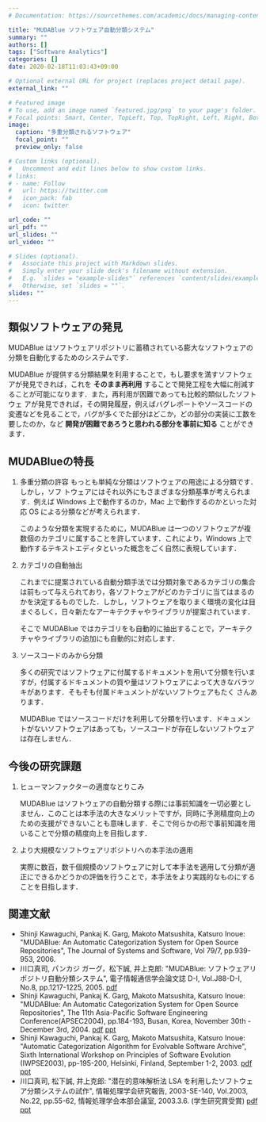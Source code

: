 ```yaml
---
# Documentation: https://sourcethemes.com/academic/docs/managing-content/

title: "MUDABlue ソフトウェア自動分類システム"
summary: ""
authors: []
tags: ["Software Analytics"]
categories: []
date: 2020-02-18T11:03:43+09:00

# Optional external URL for project (replaces project detail page).
external_link: ""

# Featured image
# To use, add an image named `featured.jpg/png` to your page's folder.
# Focal points: Smart, Center, TopLeft, Top, TopRight, Left, Right, BottomLeft, Bottom, BottomRight.
image:
  caption: "多重分類されるソフトウェア"
  focal_point: ""
  preview_only: false

# Custom links (optional).
#   Uncomment and edit lines below to show custom links.
# links:
# - name: Follow
#   url: https://twitter.com
#   icon_pack: fab
#   icon: twitter

url_code: ""
url_pdf: ""
url_slides: ""
url_video: ""

# Slides (optional).
#   Associate this project with Markdown slides.
#   Simply enter your slide deck's filename without extension.
#   E.g. `slides = "example-slides"` references `content/slides/example-slides.md`.
#   Otherwise, set `slides = ""`.
slides: ""
---
```


## 類似ソフトウェアの発見
MUDABlue はソフトウェアリポジトリに蓄積されている膨大なソフトウェアの分類を自動化するためのシステムです．

MUDABlue が提供する分類結果を利用することで，もし要求を満すソフトウェアが発見できれば，これを **そのまま再利用** することで開発工程を大幅に削減することが可能になります．また，再利用が困難であっても比較的類似したソフトウェ アが発見できれば，その開発履歴，例えばバグレポートやソースコードの変遷などを見ることで，バグが多くでた部分はどこか，どの部分の実装に工数を要したのか，など **開発が困難であろうと思われる部分を事前に知る** ことができます．

## MUDABlueの特長
1. 多重分類の許容
    もっとも単純な分類はソフトウェアの用途による分類です．しかし，ソフ トウェアにはそれ以外にもさまざまな分類基準が考えられます．例えば Windows 上で動作するのか，Mac 上で動作するのかといった対応 OS による分類などが考えられます．

    このような分類を実現するために，MUDABlue は一つのソフトウェアが複 数個のカテゴリに属することを許しています．これにより，Windows 上で動作するテキストエディタといった概念をごく自然に表現しています．

2. カテゴリの自動抽出

    これまでに提案されている自動分類手法では分類対象であるカテゴリの集合は前もって与えられており，各ソフトウェアがどのカテゴリに当てはまるのかを決定するものでした．しかし，ソフトウェアを取りまく環境の変化は目まぐるしく，日々新たなアーキテクチャやライブラリが提案されています．

    そこで MUDABlue ではカテゴリをも自動的に抽出することで，アーキテクチャやライブラリの追加にも自動的に対応します．

3. ソースコードのみから分類

    多くの研究ではソフトウェアに付属するドキュメントを用いて分類を行いますが，付属するドキュメントの質や量はソフトウェアによって大きなバラツキがあります．そもそも付属ドキュメントがないソフトウェアもたく さんあります．

    MUDABlue ではソースコードだけを利用して分類を行います．ドキュメン トがないソフトウェアはあっても，ソースコードが存在しないソフトウェアは存在しません．

## 今後の研究課題
1. ヒューマンファクターの適度なとりこみ

    MUDABlue はソフトウェアの自動分類する際には事前知識を一切必要としません．このことは本手法の大きなメリットですが，同時に予測精度向上のための支援ができないことも意味します．そこで何らかの形で事前知識を用いることで分類の精度向上を目指します．

2. より大規模なソフトウェアリポジトリへの本手法の適用

    実際に数百，数千個規模のソフトウェアに対して本手法を適用して分類が適正にできるかどうかの評価を行うことで，本手法をより実践的なものにすることを目指します．

## 関連文献
- Shinji Kawaguchi, Pankaj K. Garg, Makoto Matsushita, Katsuro Inoue: "MUDABlue: An Automatic Categorization System for Open Source Repositories", The Journal of Systems and Software, Vol 79/7, pp.939-953, 2006.
- 川口真司, パンカジ ガーグ，松下誠, 井上克郎: "MUDABlue: ソフトウェアリポジトリ自動分類システム", 電子情報通信学会論文誌 D-I, Vol.J88-D-I, No.8, pp.1217-1225, 2005. [pdf](525.pdf)
- Shinji Kawaguchi, Pankaj K. Garg, Makoto Matsushita, Katsuro Inoue: "MUDABlue: An Automatic Categorization System for Open Source Repositories", The 11th Asia-Pacific Software Engineering Conference(APSEC2004), pp.184-193, Busan, Korea, November 30th - December 3rd, 2004. [pdf](506.pdf) [ppt](506.ppt)
- Shinji Kawaguchi, Pankaj K. Garg, Makoto Matsushita, Katsuro Inoue: "Automatic Categorization Algorithm for Evolvable Software Archive", Sixth International Workshop on Principles of Software Evolution (IWPSE2003), pp-195-200, Helsinki, Finland, September 1-2, 2003. [pdf](438.pdf) [ppt](438.ppt)
- 川口真司, 松下誠, 井上克郎: "潜在的意味解析法 LSA を利用したソフトウェア分類システムの試作", 情報処理学会研究報告, 2003-SE-140, Vol.2003, No.22, pp.55-62, 情報処理学会本部会議室, 2003.3.6. (学生研究賞受賞) [pdf](414.pdf) [ppt](414.ppt)
